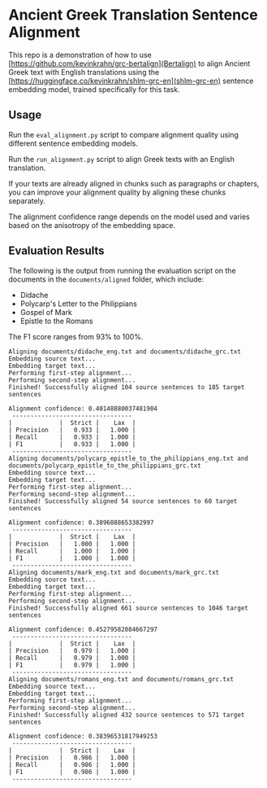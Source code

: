 # Ancient Greek Translation Sentence Alignment

This repo is a demonstration of how to use [https://github.com/kevinkrahn/grc-bertalign](Bertalign) to align Ancient Greek text with English translations using
the [https://huggingface.co/kevinkrahn/shlm-grc-en](shlm-grc-en) sentence embedding model, trained specifically for this task.

## Usage

Run the `eval_alignment.py` script to compare alignment quality using different sentence embedding models.

Run the `run_alignment.py` script to align Greek texts with an English translation.

If your texts are already aligned in chunks such as paragraphs or chapters, you can improve your alignment quality by aligning these chunks separately.

The alignment confidence range depends on the model used and varies based on the anisotropy of the embedding space.

## Evaluation Results

The following is the output from running the evaluation script on the documents in the `documents/aligned` folder, which include:

* Didache
* Polycarp's Letter to the Philippians
* Gospel of Mark
* Epistle to the Romans

The F1 score ranges from 93% to 100%.

```
Aligning documents/didache_eng.txt and documents/didache_grc.txt
Embedding source text...
Embedding target text...
Performing first-step alignment...
Performing second-step alignment...
Finished! Successfully aligned 104 source sentences to 185 target sentences

Alignment confidence: 0.40148880037481904
 ---------------------------------
|             |  Strict |    Lax  |
| Precision   |   0.933 |   1.000 |
| Recall      |   0.933 |   1.000 |
| F1          |   0.933 |   1.000 |
 ---------------------------------
Aligning documents/polycarp_epistle_to_the_philippians_eng.txt and documents/polycarp_epistle_to_the_philippians_grc.txt
Embedding source text...
Embedding target text...
Performing first-step alignment...
Performing second-step alignment...
Finished! Successfully aligned 54 source sentences to 60 target sentences

Alignment confidence: 0.3896088653382997
 ---------------------------------
|             |  Strict |    Lax  |
| Precision   |   1.000 |   1.000 |
| Recall      |   1.000 |   1.000 |
| F1          |   1.000 |   1.000 |
 ---------------------------------
Aligning documents/mark_eng.txt and documents/mark_grc.txt
Embedding source text...
Embedding target text...
Performing first-step alignment...
Performing second-step alignment...
Finished! Successfully aligned 661 source sentences to 1046 target sentences

Alignment confidence: 0.45279582084667297
 ---------------------------------
|             |  Strict |    Lax  |
| Precision   |   0.979 |   1.000 |
| Recall      |   0.979 |   1.000 |
| F1          |   0.979 |   1.000 |
 ---------------------------------
Aligning documents/romans_eng.txt and documents/romans_grc.txt
Embedding source text...
Embedding target text...
Performing first-step alignment...
Performing second-step alignment...
Finished! Successfully aligned 432 source sentences to 571 target sentences

Alignment confidence: 0.38396531817949253
 ---------------------------------
|             |  Strict |    Lax  |
| Precision   |   0.986 |   1.000 |
| Recall      |   0.986 |   1.000 |
| F1          |   0.986 |   1.000 |
 ---------------------------------
```
